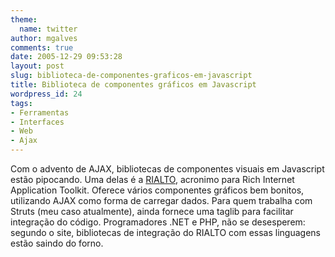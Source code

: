 ```yaml
---
theme:
  name: twitter
author: mgalves
comments: true
date: 2005-12-29 09:53:28
layout: post
slug: biblioteca-de-componentes-graficos-em-javascript
title: Biblioteca de componentes gráficos em Javascript
wordpress_id: 24
tags:
- Ferramentas
- Interfaces
- Web
- Ajax
---
```


Com o advento de AJAX, bibliotecas de componentes visuais em Javascript estão pipocando. Uma delas é a  [RIALTO](http://rialto.application-servers.com/wiki/), acronimo para Rich Internet Application Toolkit. Oferece vários componentes gráficos bem bonitos, utilizando AJAX como forma de carregar dados. Para quem trabalha com Struts (meu caso atualmente), ainda fornece uma taglib para facilitar integração do código. Programadores .NET e PHP, não se desesperem: segundo o site, bibliotecas de integração do RIALTO com essas linguagens estão saindo do forno.


> 

